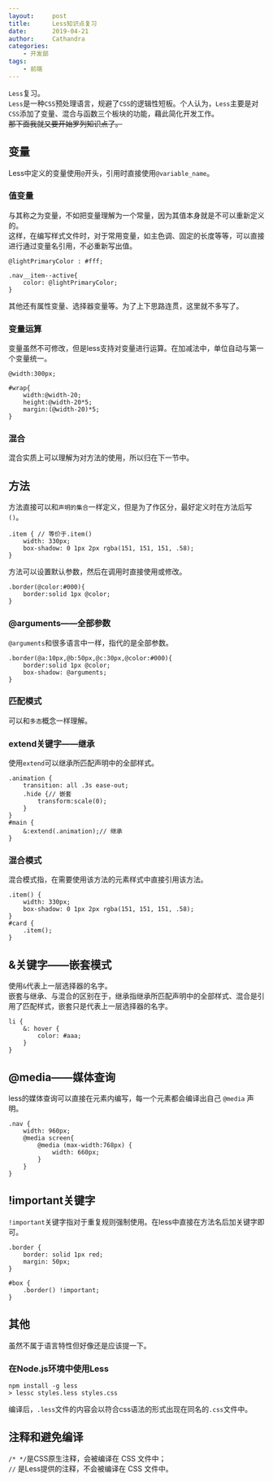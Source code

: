 ```yaml
---
layout:     post
title:      Less知识点复习
date:       2019-04-21
author:     Cathandra
categories:
    - 开发部
tags:
    - 前端
---
```

`Less`复习。  
`Less`是一种`CSS`预处理语言，规避了`CSS`的逻辑性短板。个人认为，`Less`主要是对`CSS`添加了变量、混合与函数三个板块的功能，藉此简化开发工作。  
<del>那下面我就又要开始罗列知识点了。<del>

## 变量

Less中定义的变量使用`@`开头，引用时直接使用`@variable_name`。

### 值变量

与其称之为变量，不如把变量理解为一个常量，因为其值本身就是不可以重新定义的。  
这样，在编写样式文件时，对于常用变量，如主色调、固定的长度等等，可以直接进行通过变量名引用，不必重新写出值。

```less
@lightPrimaryColor : #fff;

.nav__item--active{
    color: @lightPrimaryColor;
}
```

其他还有属性变量、选择器变量等。为了上下思路连贯，这里就不多写了。

### 变量运算

变量虽然不可修改，但是less支持对变量进行运算。在加减法中，单位自动与第一个变量统一。

```less
@width:300px;

#wrap{
    width:@width-20;
    height:@width-20*5;
    margin:(@width-20)*5;
}
```

### 混合

混合实质上可以理解为对方法的使用，所以归在下一节中。

## 方法

方法直接可以和`声明的集合`一样定义，但是为了作区分，最好定义时在方法后写 `()`。

```less
.item { // 等价于.item()
    width: 330px;
    box-shadow: 0 1px 2px rgba(151, 151, 151, .58);
}
```

方法可以设置默认参数，然后在调用时直接使用或修改。

```less
.border(@color:#000){
    border:solid 1px @color;
}
```

### @arguments——全部参数

`@arguments`和很多语言中一样，指代的是全部参数。

```less
.border(@a:10px,@b:50px,@c:30px,@color:#000){
    border:solid 1px @color;
    box-shadow: @arguments;
}
```

### 匹配模式

可以和`多态`概念一样理解。

### extend关键字——继承

使用`extend`可以继承所匹配声明中的全部样式。

```less
.animation {
    transition: all .3s ease-out;
    .hide {// 嵌套
        transform:scale(0);
    }
}
#main {
    &:extend(.animation);// 继承
}
```

### 混合模式

混合模式指，在需要使用该方法的元素样式中直接引用该方法。

```less
.item() { 
    width: 330px;
    box-shadow: 0 1px 2px rgba(151, 151, 151, .58);
}
#card {
    .item();
}
```

## &关键字——嵌套模式

使用`&`代表上一层选择器的名字。  
嵌套与继承、与混合的区别在于，继承指继承所匹配声明中的全部样式、混合是引用了匹配样式，嵌套只是代表上一层选择器的名字。

```less
li {
    &: hover {
        color: #aaa;
    }
}
```

## @media——媒体查询

less的媒体查询可以直接在元素内编写，每一个元素都会编译出自己 `@media` 声明。

```less
.nav {
    width: 960px;
    @media screen{
        @media (max-width:768px) {
            width: 660px;
        }
    }
}
```

## !important关键字

`!important`关键字指对于重复规则强制使用。在less中直接在方法名后加关键字即可。
```less
.border {
    border: solid 1px red;
    margin: 50px;
}

#box {
    .border() !important;
}
```

## 其他

虽然不属于语言特性但好像还是应该提一下。

### 在Node.js环境中使用Less

```
npm install -g less
> lessc styles.less styles.css
```

编译后，`.less`文件的内容会以符合css语法的形式出现在同名的`.css`文件中。

## 注释和避免编译

`/* */`是CSS原生注释，会被编译在 CSS 文件中；  
`//` 是Less提供的注释，不会被编译在 CSS 文件中。
